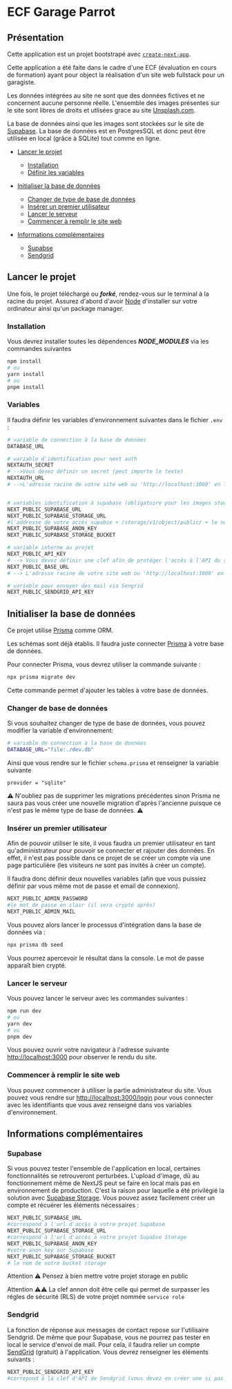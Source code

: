 # ECF Garage Parrot

## Présentation

Cette application est un projet bootstrapé avec [`create-next-app`](https://nextjs.org/docs/pages/api-reference/create-next-app).

Cette application a été faite dans le cadre d'une ECF (évaluation en cours de formation) ayant pour object la réalisation d'un site web fullstack pour un garagiste.

Les données intégrées au site ne sont que des données fictives et ne concernent aucune personne réelle.
L'ensemble des images présentes sur le site sont libres de droits et utlisées grace au site [Unsplash.com](https://unsplash.com/fr).

La base de données ainsi que les images sont stockées sur le site de [Supabase](https://supabase.com/). La base de données est en PostgresSQL et donc peut être utilisée en local (grâce à SQLite) tout comme en ligne.

- [Lancer le projet](#lancer-le-projet)
  - [Installation](#installation)
  - [Définir les variables](#variables)
- [Initialiser la base de données](#initialiser-la-base-de-données)

  - [Changer de type de base de données](#changer-de-base-de-données)
  - [Insérer un premier utilisateur](#insérer-un-premier-utilisateur)
  - [Lancer le serveur](#lancer-le-serveur)
  - [Commencer à remplir le site web](#commencer-à-remplir-le-site-web)

- [Informations complémentaires](#informations-complémentaires)
  - [Supabse](#supabase)
  - [Sendgrid](#sendgrid)

## Lancer le projet

Une fois, le projet téléchargé ou **_forké_**, rendez-vous sur le terminal à la racine du projet.
Assurez d'abord d'avoir [Node](https://nodejs.org/en) d'installer sur votre ordinateur ainsi qu'un package manager.

### Installation

Vous devrez installer toutes les dépendences **_NODE_MODULES_** via les commandes suivantes

```bash
npm install
# ou
yarn install
# ou
pnpm install
```

### Variables

Il faudra définir les variables d'environnement suivantes dans le fichier `.env` :

```bash
# variable de connection à la base de données
DATABASE_URL

# variable d'identification pour next auth
NEXTAUTH_SECRET
# -->Vous devez définir un secret (peut importe le texte)
NEXTAUTH_URL
# -->L'adresse racine de votre site web ou 'http://localhost:3000' en local


# variables identification à supabase (obligatoire pour les images stockées)
NEXT_PUBLIC_SUPABASE_URL
NEXT_PUBLIC_SUPABASE_STORAGE_URL
#l'addresse de votre accès supabse + /storage/v1/object/public/ + le nom de votre bucket
NEXT_PUBLIC_SUPABASE_ANON_KEY
NEXT_PUBLIC_SUPABASE_STORAGE_BUCKET

# variable interne au projet
NEXT_PUBLIC_API_KEY
# --> Vous devez définir une clef afin de protéger l'accès à l'API du site
NEXT_PUBLIC_BASE_URL
# --> L'adresse racine de votre site web ou 'http://localhost:3000' en local

# variable pour envoyer des mail via Sengrid
NEXT_PUBLIC_SENDGRID_API_KEY
```

## Initialiser la base de données

Ce projet utilise [Prisma](https://www.prisma.io/) comme ORM.

Les schémas sont déjà établis. Il faudra juste connecter [Prisma](https://www.prisma.io/) à votre base de données.

Pour connecter Prisma, vous devrez utiliser la commande suivante :

```bash
npx prisma migrate dev
```

Cette commande permet d'ajouter les tables à votre base de données.

### Changer de base de données

Si vous souhaitez changer de type de base de données, vous pouvez modifier la variable d'environnement:

```bash
# variable de connection à la base de données
DATABASE_URL="file:./dev.db"
```

Ainsi que vous rendre sur le fichier `schema.prisma` et renseigner la variable suivante

`provider = "sqlite"`

⚠️ N'oubliez pas de supprimer les migrations précédentes sinon Prisma ne saura pas vous créer une nouvelle migration d'après l'ancienne puisque ce n'est pas le même type de base de données. ⚠️

### Insérer un premier utilisateur

Afin de pouvoir utiliser le site, il vous faudra un premier utilisateur en tant qu'administrateur pour pouvoir se connecter et rajouter des données.
En effet, il n'est pas possible dans ce projet de se créer un compte via une page particulière (les visiteurs ne sont pas invités à créer un compte).

Il faudra donc définir deux nouvelles variables (afin que vous puissiez définir par vous même mot de passe et email de connexion).

```bash
NEXT_PUBLIC_ADMIN_PASSWORD
#le mot de passe en clair (il sera crypté après)
NEXT_PUBLIC_ADMIN_MAIL
```

Vous pouvez alors lancer le processus d'intégration dans la base de données via :

```bash
npx prisma db seed
```

Vous pourrez apercevoir le résultat dans la console. Le mot de passe apparaît bien crypté.

### Lancer le serveur

Vous pouvez lancer le serveur avec les commandes suivantes :

```bash
npm run dev
# ou
yarn dev
# ou
pnpm dev
```

Vous pouvez ouvrir votre navigateur à l'adresse suivante [http://localhost:3000](http://localhost:3000) pour observer le rendu du site.

### Commencer à remplir le site web

Vous pouvez commencer à utiliser la partie administrateur du site. Vous pouvez vous rendre sur [http://localhost:3000/login](http://localhost:3000/login) pour vous connecter avec les identifiants que vous avez renseigné dans vos variables d'environnement.

## Informations complémentaires

### Supabase

Si vous pouvez tester l'ensemble de l'application en local, certaines fonctionnalités se retrouveront perturbées. L'upload d'image, dû au fonctionnement même de NextJS peut se faire en local mais pas en environnement de production. C'est la raison pour laquelle a été privilégié la solution avec [Supabase Storage](https://supabase.com/storage). Vous pouvez assez facilement créer un compte et récuérer les éléments nécessaires :

```bash
NEXT_PUBLIC_SUPABASE_URL
#correspond à l'url d'acc§s à votre projet Supabase
NEXT_PUBLIC_SUPABASE_STORAGE_URL
#correspond à l'url d'accès à votre projet Supabse Storage
NEXT_PUBLIC_SUPABASE_ANON_KEY
#votre anon key sur Supabase
NEXT_PUBLIC_SUPABASE_STORAGE_BUCKET
# le nom de votre bucket storage
```

Attention ⚠️ Pensez à bien mettre votre projet storage en public

Attention ⚠️⚠️ La clef annon doit être celle qui permet de surpasser les régles de sécurité (RLS) de votre projet nommée `service role`

### Sendgrid

La fonction de réponse aux messages de contact repose sur l'utilisaire Sendgrid. De même que pour Supabase, vous ne pourrez pas tester en local le service d'envoi de mail. Pour cela, il faudra relier un compte [SendGrid](https://sendgrid.com) (gratuit) à l'application. Vous devrez renseigner les éléments suivants :

```bash
NEXT_PUBLIC_SENDGRID_API_KEY
#correpond à la clef d'API de Sendgrid (vous devez en créer une si pas encore fait)
```

